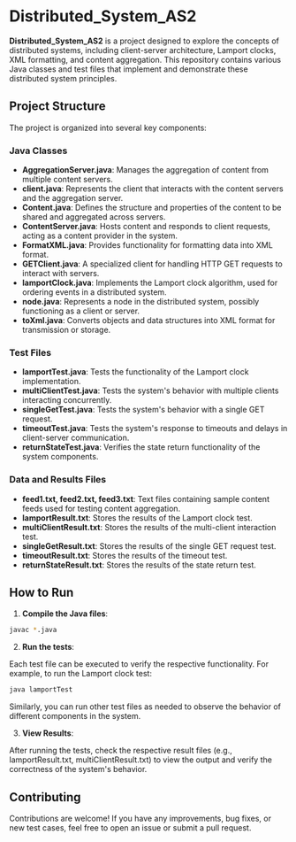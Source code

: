 # Distributed_System_AS2

**Distributed_System_AS2** is a project designed to explore the concepts of distributed systems, including client-server architecture, Lamport clocks, XML formatting, and content aggregation. This repository contains various Java classes and test files that implement and demonstrate these distributed system principles.

## Project Structure

The project is organized into several key components:

### Java Classes

- **AggregationServer.java**: Manages the aggregation of content from multiple content servers.
- **client.java**: Represents the client that interacts with the content servers and the aggregation server.
- **Content.java**: Defines the structure and properties of the content to be shared and aggregated across servers.
- **ContentServer.java**: Hosts content and responds to client requests, acting as a content provider in the system.
- **FormatXML.java**: Provides functionality for formatting data into XML format.
- **GETClient.java**: A specialized client for handling HTTP GET requests to interact with servers.
- **lamportClock.java**: Implements the Lamport clock algorithm, used for ordering events in a distributed system.
- **node.java**: Represents a node in the distributed system, possibly functioning as a client or server.
- **toXml.java**: Converts objects and data structures into XML format for transmission or storage.

### Test Files

- **lamportTest.java**: Tests the functionality of the Lamport clock implementation.
- **multiClientTest.java**: Tests the system's behavior with multiple clients interacting concurrently.
- **singleGetTest.java**: Tests the system's behavior with a single GET request.
- **timeoutTest.java**: Tests the system's response to timeouts and delays in client-server communication.
- **returnStateTest.java**: Verifies the state return functionality of the system components.

### Data and Results Files

- **feed1.txt, feed2.txt, feed3.txt**: Text files containing sample content feeds used for testing content aggregation.
- **lamportResult.txt**: Stores the results of the Lamport clock test.
- **multiClientResult.txt**: Stores the results of the multi-client interaction test.
- **singleGetResult.txt**: Stores the results of the single GET request test.
- **timeoutResult.txt**: Stores the results of the timeout test.
- **returnStateResult.txt**: Stores the results of the state return test.

## How to Run

1. **Compile the Java files**:

```bash
javac *.java
```

2. **Run the tests**:

Each test file can be executed to verify the respective functionality. For example, to run the Lamport clock test:

```bash
java lamportTest
```

Similarly, you can run other test files as needed to observe the behavior of different components in the system.

3. **View Results**:

After running the tests, check the respective result files (e.g., lamportResult.txt, multiClientResult.txt) to view the output and verify the correctness of the system's behavior.

## Contributing
Contributions are welcome! If you have any improvements, bug fixes, or new test cases, feel free to open an issue or submit a pull request.
